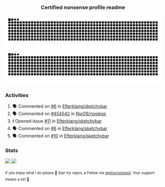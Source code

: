 <h3 align="center">Certified nonsense profile readme</h3>

![GitHub Contribution Grid Snake (Dark)](https://raw.githubusercontent.com/phucisstupid/phucisstupid/output/catppuccin-mocha.svg#gh-dark-mode-only)
![GitHub Contribution Grid Snake (Light)](https://raw.githubusercontent.com/phucisstupid/phucisstupid/output/github-contribution-grid-snake.svg#gh-light-mode-only)

### Activities

<!--START_SECTION:activity-->
1. 🗣 Commented on [#6](https://github.com/Efterklang/sketchybar/issues/6#issuecomment-3476390503) in [Efterklang/sketchybar](https://github.com/Efterklang/sketchybar)
2. 🗣 Commented on [#454542](https://github.com/NixOS/nixpkgs/pull/454542#issuecomment-3476362139) in [NixOS/nixpkgs](https://github.com/NixOS/nixpkgs)
3. ❗ Opened issue [#11](https://github.com/Efterklang/sketchybar/issues/11) in [Efterklang/sketchybar](https://github.com/Efterklang/sketchybar)
4. 🗣 Commented on [#6](https://github.com/Efterklang/sketchybar/issues/6#issuecomment-3476344472) in [Efterklang/sketchybar](https://github.com/Efterklang/sketchybar)
5. 🗣 Commented on [#10](https://github.com/Efterklang/sketchybar/pull/10#issuecomment-3476343208) in [Efterklang/sketchybar](https://github.com/Efterklang/sketchybar)
<!--END_SECTION:activity-->

### Stats

<div>
  <img width=400 src="https://github-readme-stats.vercel.app/api?username=phucisstupid&show_icons=true&theme=catppuccin_mocha"/>
  <img width=400 src="https://github-readme-stats.vercel.app/api/top-langs?username=phucisstupid&layout=compact&theme=catppuccin_mocha&card_width=395"/>
</div>

<sub>If you enjoy what I do please 🌟 Star my repos, 💕 Follow me [@phucisstupid](https://github.com/phucisstupid). Your support means a lot! 🥰
